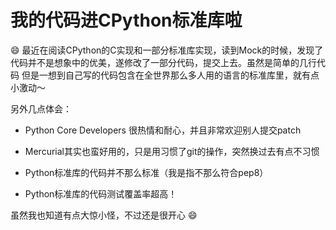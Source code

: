 # 我的代码进CPython标准库啦

:smile: 最近在阅读CPython的C实现和一部分标准库实现，读到Mock的时候，发现了
代码并不是想象中的优美，遂修改了一部分代码，提交上去。虽然是简单的几行代码
但是一想到自己写的代码包含在全世界那么多人用的语言的标准库里，就有点小激动～

另外几点体会：

- Python Core Developers 很热情和耐心，并且非常欢迎别人提交patch

- Mercurial其实也蛮好用的，只是用习惯了git的操作，突然换过去有点不习惯

- Python标准库的代码并不那么标准（我是指不那么符合pep8）

- Python标准库的代码测试覆盖率超高！

虽然我也知道有点大惊小怪，不过还是很开心 :smile:

